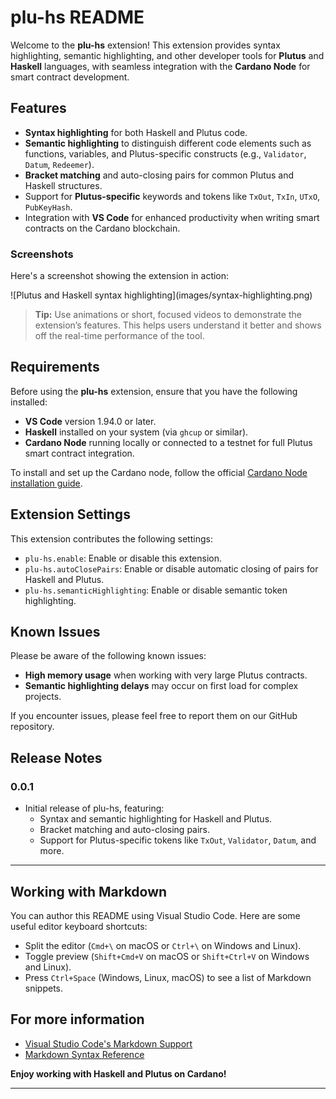 

# plu-hs README

Welcome to the **plu-hs** extension! This extension provides syntax highlighting, semantic highlighting, and other developer tools for **Plutus** and **Haskell** languages, with seamless integration with the **Cardano Node** for smart contract development.

## Features

- **Syntax highlighting** for both Haskell and Plutus code.
- **Semantic highlighting** to distinguish different code elements such as functions, variables, and Plutus-specific constructs (e.g., `Validator`, `Datum`, `Redeemer`).
- **Bracket matching** and auto-closing pairs for common Plutus and Haskell structures.
- Support for **Plutus-specific** keywords and tokens like `TxOut`, `TxIn`, `UTxO`, `PubKeyHash`.
- Integration with **VS Code** for enhanced productivity when writing smart contracts on the Cardano blockchain.

### Screenshots

Here's a screenshot showing the extension in action:

\!\[Plutus and Haskell syntax highlighting\]\(images/syntax-highlighting.png\)

> **Tip:** Use animations or short, focused videos to demonstrate the extension’s features. This helps users understand it better and shows off the real-time performance of the tool.

## Requirements

Before using the **plu-hs** extension, ensure that you have the following installed:

- **VS Code** version 1.94.0 or later.
- **Haskell** installed on your system (via `ghcup` or similar).
- **Cardano Node** running locally or connected to a testnet for full Plutus smart contract integration.
  
To install and set up the Cardano node, follow the official [Cardano Node installation guide](https://developers.cardano.org/docs/get-started/installing-cardano-node/).

## Extension Settings

This extension contributes the following settings:

* `plu-hs.enable`: Enable or disable this extension.
* `plu-hs.autoClosePairs`: Enable or disable automatic closing of pairs for Haskell and Plutus.
* `plu-hs.semanticHighlighting`: Enable or disable semantic token highlighting.

## Known Issues

Please be aware of the following known issues:

- **High memory usage** when working with very large Plutus contracts.
- **Semantic highlighting delays** may occur on first load for complex projects.

If you encounter issues, please feel free to report them on our GitHub repository.

## Release Notes

### 0.0.1

- Initial release of plu-hs, featuring:
  - Syntax and semantic highlighting for Haskell and Plutus.
  - Bracket matching and auto-closing pairs.
  - Support for Plutus-specific tokens like `TxOut`, `Validator`, `Datum`, and more.

---

## Working with Markdown

You can author this README using Visual Studio Code. Here are some useful editor keyboard shortcuts:

* Split the editor (`Cmd+\` on macOS or `Ctrl+\` on Windows and Linux).
* Toggle preview (`Shift+Cmd+V` on macOS or `Shift+Ctrl+V` on Windows and Linux).
* Press `Ctrl+Space` (Windows, Linux, macOS) to see a list of Markdown snippets.

## For more information

* [Visual Studio Code's Markdown Support](http://code.visualstudio.com/docs/languages/markdown)
* [Markdown Syntax Reference](https://help.github.com/articles/markdown-basics/)

**Enjoy working with Haskell and Plutus on Cardano!**

---

